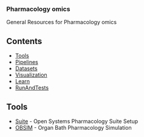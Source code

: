 ### **Pharmacology omics**
General Resources for Pharmacology omics

## Contents
- [Tools](#Tools)
- [Pipelines](#Pipelines)
- [Datasets](#Datasets)
- [Visualization](#Visualization)
- [Learn](#Learn)
- [RunAndTests](#RunAndTests)

## Tools
- [Suite](https://github.com/Open-Systems-Pharmacology/Suite) - Open Systems Pharmacology Suite Setup
- [OBSIM](https://github.com/johndempster/OBSIM) - Organ Bath Pharmacology Simulation